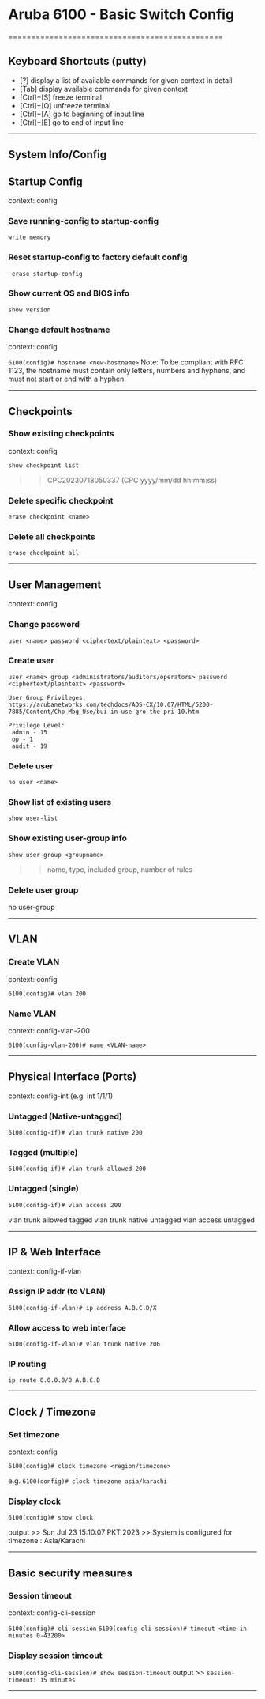 # Aruba 6100 - Basic Switch Config
===============================================

## Keyboard Shortcuts (putty)
- [?] display a list of available commands for given context in detail
- [Tab] display available commands for given context
- [Ctrl]+[S] freeze terminal
- [Ctrl]+[Q] unfreeze terminal
- [Ctrl]+[A] go to beginning of input line
- [Ctrl]+[E] go to end of input line

-----------------------------------------------

## System Info/Config

## Startup Config
context: config

### Save running-config to startup-config
``write memory``

### Reset startup-config to factory default config
`` erase startup-config``

### Show current OS and BIOS info
``show version``

### Change default hostname
context: config

``6100(config)# hostname <new-hostname>``
Note: To be compliant with RFC 1123, the hostname must contain only letters, numbers and hyphens, and must not start or end with a hyphen.

-----------------------------------------------

## Checkpoints

### Show existing checkpoints
context: config

``show checkpoint list``
>> CPC20230718050337
	(CPC yyyy/mm/dd hh:mm:ss)

### Delete specific checkpoint
``erase checkpoint <name>``

### Delete all checkpoints
``erase checkpoint all``

------------------------------------------------

## User Management
context: config

### Change password
``user <name> password <ciphertext/plaintext> <password>``

### Create user
``user <name> group <administrators/auditors/operators> password <ciphertext/plaintext> <password>``

	User Group Privileges:
	https://arubanetworks.com/techdocs/AOS-CX/10.07/HTML/5200-7885/Content/Chp_Mbg_Use/bui-in-use-gro-the-pri-10.htm

	Privilege Level:
	 admin - 15
	 op - 1
	 audit - 19

### Delete user
``no user <name>``

### Show list of existing users
``show user-list``

### Show existing user-group info
``show user-group <groupname>``
>> name, type, included group, number of rules

### Delete user group
no user-group <groupname>

-------------------------------------------------

## VLAN

### Create VLAN
context: config

``6100(config)# vlan 200``

### Name VLAN
context: config-vlan-200

``6100(config-vlan-200)# name <VLAN-name>``

-----------------------------------------------

## Physical Interface (Ports)

context: config-int (e.g. int 1/1/1)

### Untagged (Native-untagged)
``6100(config-if)# vlan trunk native 200``

### Tagged (multiple)
``6100(config-if)# vlan trunk allowed 200``

### Untagged (single)
``6100(config-if)# vlan access 200``



vlan trunk allowed	tagged
vlan trunk native	untagged
vlan access		untagged



-----------------------------------------------

## IP & Web Interface

context: config-if-vlan

### Assign IP addr (to VLAN)
``6100(config-if-vlan)# ip address A.B.C.D/X``

### Allow access to web interface
``6100(config-if-vlan)# vlan trunk native 206``

### IP routing
``ip route 0.0.0.0/0 A.B.C.D``

-----------------------------------------------

## Clock / Timezone

### Set timezone
context: config

``6100(config)# clock timezone <region/timezone>``

e.g.
``6100(config)# clock timezone asia/karachi``

### Display clock
``6100(config)# show clock``

output 	>> Sun Jul 23 15:10:07 PKT 2023
	>> System is configured for timezone : Asia/Karachi

-----------------------------------------------

## Basic security measures

### Session timeout
context: config-cli-session

``6100(config)# cli-session``
``6100(config-cli-session)# timeout <time in minutes 0-43200>``

### Display session timeout
``6100(config-cli-session)# show session-timeout``
output 	>> ``session-timeout: 15 minutes``


-----------------------------------------------














































